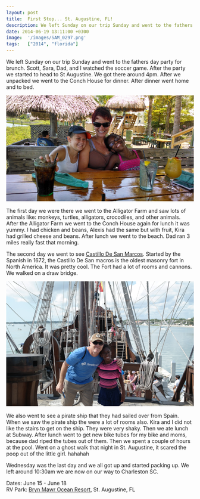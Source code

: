 ```yaml
---
layout: post
title:  First Stop... St. Augustine, FL!
description: We left Sunday on our trip Sunday and went to the fathers day party for bru...
date: 2014-06-19 13:11:00 +0300
image:  '/images/SAM_0297.png'
tags:   ["2014", "florida"]
---
```

<p>We left Sunday on our trip Sunday and went to the fathers day party for brunch. Scott, Sara, Dad, and I watched the soccer game. After the party we started to head to St Augustine. We got there around 4pm. After we unpacked we went to the Conch House for dinner. After dinner went home and to bed.</p>
<p><img src="images/2014-06-16-13-37-47.png" alt="" ></p>
<p>The first day we were there we went to the  Alligator Farm and saw lots of animals like: monkeys, turtles, alligators, crocodiles, and other animals. After the Alligator Farm we went to the Conch House again for lunch it was yummy. I had chicken and beans, Alexis had the same but with fruit, Kira had grilled cheese and beans. After lunch we went to the beach. Dad ran 3 miles really fast that morning.</p>
<p>The second day we went to see <a href="http://www.nps.gov/casa/index.htm">Castillo De San Marcos</a>. Started by the Spanish in 1672, the Castillo De San macros is the oldest masonry fort in North America. It was pretty cool. The Fort had a lot of rooms and cannons. We walked on a draw bridge.</p>
<p><img src="images/SAM_0216.png" alt="" ></p>
<p>We also went to see a pirate ship that they had sailed over from Spain. When we saw the pirate ship the were a lot of rooms also. Kira and I did not like the stairs to get on the ship. They were very shaky. Then we ate lunch at Subway.  After lunch went to get new bike tubes for my bike and moms, because dad riped the tubes out of them. Then we spent a couple of hours at the pool. Went on a ghost walk that night in St. Augustine, it scared the poop out of the little girl. hahahah</p>
<p>Wednesday was the last day and we all got up and started packing up. We left around 10:30am we are now on our way to Charleston SC.</p>
<p>Dates: June 15 - June 18<br>
RV Park: <a href="http://www.brynmawroceanresort.com/">Bryn Mawr Ocean Resort</a>, St. Augustine, FL</p>

